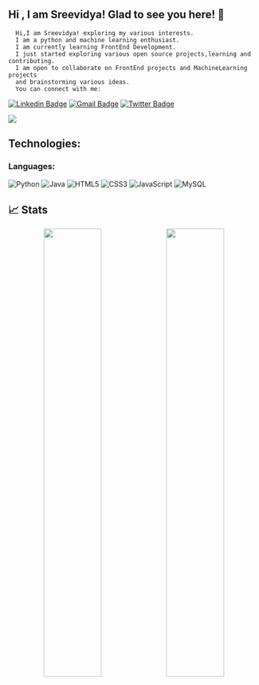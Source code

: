 ## Hi , I am Sreevidya! Glad to see you here! 👋


      Hi,I am Sreevidya! exploring my various interests.
      I am a python and machine learning enthusiast. 
      I am currently learning FrontEnd Development.
      I just started exploring various open source projects,learning and contributing.
      I am open to collaborate on FrontEnd projects and MachineLearning projects
      and brainstorming various ideas. 
      You can connect with me: 
 
[![Linkedin Badge](https://img.shields.io/badge/-Sreevidya181-blue?style=flat-square&logo=Linkedin&logoColor=white&link=https://www.linkedin.com/in/Sreevidya181/)](https://www.linkedin.com/in/sreevidya-bagareddygari/)
[![Gmail Badge](https://img.shields.io/badge/-sreevidya811@gmail.com-c14438?style=flat-square&logo=Gmail&logoColor=white&link=mailto:sreevidya811.com)](mailto:sreevidya811@gmail.com)
[![Twitter Badge](https://img.shields.io/badge/-sreevidya181-blue?style=flat-square&logo=Twitter&logoColor=white&link=https://www.twitter.com/in/sreevidya181/)](https://www.twitter.com/in/sreevidya181/)


<img src="https://activity-graph.herokuapp.com/graph?username=Sreevidya181&bg_color=0f2d3d&color=1cadfb&line=1cadfb&point=1cadfb&area=true&hide_border=true">


## Technologies:

### Languages:


![Python](https://img.shields.io/badge/-Python-black?style=flat-square&logo=Python)
![Java](https://img.shields.io/badge/-java-E34A86?style=flat-square&logo=java)
![HTML5](https://img.shields.io/badge/-HTML5-E34F26?style=flat-square&logo=html5&logoColor=white)
![CSS3](https://img.shields.io/badge/-CSS3-1572B6?style=flat-square&logo=css3)
![JavaScript](https://img.shields.io/badge/-JavaScript-black?style=flat-square&logo=javascript)
![MySQL](https://img.shields.io/badge/-MySQL-black?style=flat-square&logo=mysql)




## 📈 Stats
<p align="center">
	
  <img width="48%" src="https://github-readme-stats.vercel.app/api?username=Sreevidya181&show_icons=true&theme=tokyonight" />
  <img width="48%" src="https://github-readme-streak-stats.herokuapp.com/?user=Sreevidya181&theme=tokyonight" />
</p>
